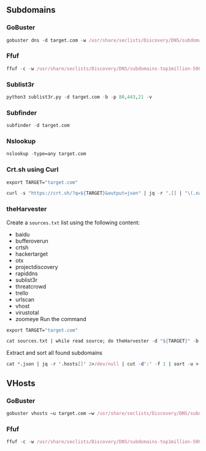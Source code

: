 ## Subdomains
### GoBuster
```nix
gobuster dns -d target.com -w /usr/share/seclists/Discovery/DNS/subdomains-top1million-5000.txt
```
### Ffuf
```nix
ffuf -c -w /usr/share/seclists/Discovery/DNS/subdomains-top1million-5000.txt -u http://FUZZ.target.com -ic
```
### Sublist3r
```nix
python3 sublist3r.py -d target.com -b -p 80,443,21 -v
```
### Subfinder
```nix
subfinder -d target.com
```
### Nslookup
```nix
nslookup -type=any target.com
```
### Crt.sh using Curl
```nix
export TARGET="target.com"

curl -s "https://crt.sh/?q=${TARGET}&output=json" | jq -r '.[] | "\(.name_value)\n\(.common_name)"' | sort -u > "${TARGET}_crt.sh.txt"
```
### theHarvester
Create a `sources.txt` list using the following content:
- baidu
- bufferoverun
- crtsh
- hackertarget
- otx
- projectdiscovery
- rapiddns
- sublist3r
- threatcrowd
- trello
- urlscan
- vhost
- virustotal
- zoomeye
Run the command
```nix
export TARGET="target.com"

cat sources.txt | while read source; do theHarvester -d "${TARGET}" -b $source -f "${source}_${TARGET}";done
```
Extract and sort all found subdomains
```nix
cat *.json | jq -r '.hosts[]' 2>/dev/null | cut -d':' -f 1 | sort -u > "${TARGET}_theHarvester.txt"
```
## VHosts
### GoBuster
```nix
gobuster vhosts –u target.com –w /usr/share/seclists/Discovery/DNS/subdomains-top1million-5000.txt
```
### Ffuf
```nix
ffuf -c -w /usr/share/seclists/Discovery/DNS/subdomains-top1million-5000.txt -u http://target.com -H "Host: FUZZ.target.com" -ic
```